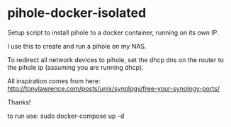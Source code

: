 # pihole-docker-isolated
Setup script to install pihole to a docker container, running on its own IP.

I use this to create and run a pihole on my NAS.

To redirect all network devices to pihole, set the dhcp dns on the router to the pihole ip (assuming you are running dhcp).

All inspiration comes from here:
http://tonylawrence.com/posts/unix/synology/free-your-synology-ports/

Thanks!


to run use:
sudo docker-compose up -d
